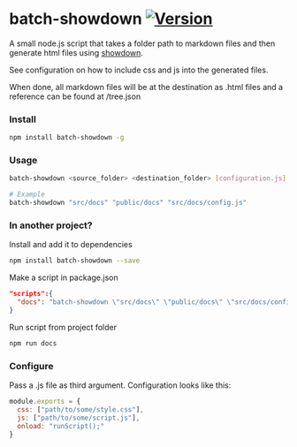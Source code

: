 # batch-showdown <a href="https://www.npmjs.com/package/batch-showdown"><img src="https://img.shields.io/npm/v/batch-showdown.svg" alt="Version"></a>

A small node.js script that takes a folder path to markdown files and then generate html files using [showdown](https://www.npmjs.com/package/showdown).

See configuration on how to include css and js into the generated files.

When done, all markdown files will be at the destination as .html files and a reference can be found at <destination>/tree.json

### Install

```bash
npm install batch-showdown -g
```

### Usage

```bash
batch-showdown <source_folder> <destination_folder> [configuration.js] [verbose?]

# Example
batch-showdown "src/docs" "public/docs" "src/docs/config.js"
```

### In another project?

Install and add it to dependencies
```bash
npm install batch-showdown --save
```
Make a script in package.json
```json
"scripts":{
  "docs": "batch-showdown \"src/docs\" \"public/docs\" \"src/docs/config.js\""
}
```
Run script from project folder
```bash
npm run docs
```


### Configure
Pass a .js file as third argument.
Configuration looks like this:
```js
module.exports = {
  css: ["path/to/some/style.css"],
  js: ["path/to/some/script.js"],
  onload: "runScript();"
}
```
